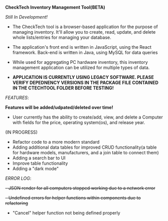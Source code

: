 **CheckTech Inventory Management Tool(BETA)**

*Still In Development!*

- The CheckTech tool is a browser-based application for the purpose of managing inventory. It'll allow you to
create, read, update, and delete whole lists/entries for managing your database. 

- The application's front end is written in JavaScript, using the React framework. Back-end is written in Java, using MySQL for data queries

- While used for aggregating PC hardware inventory, this inventory management application can be utilized for multiple types of data.

- **APPLICATION IS CURRENTLY USING LEGACY SOFTWARE. PLEASE VERIFY DEPEDNENCY VERSIONS IN THE PACKAGE FILE CONTAINED IN THE CTECHTOOL FOLDER BEFORE TESTING!**

*FEATURES*:

**Features will be added/udpated/deleted over time!**

- User currently has the ability to create/add, view, and delete a Computer with fields for the price, operating system(os), and release year.

(IN PROGRESS)

- Refactor code to a more modern standard
- Adding additional data tables for improved CRUD functionality(a table for hardware models, manufacturers, and a join table to connect them)
- Adding a search bar to UI
- Improve table functionality
- Adding a "dark mode"

*ERROR LOG*:

~~- JSON render for all computers stopped working due to a network error~~

~~- Undefined errors for helper functions within components due to refactoring~~

- "Cancel" helper function not being defined properly

